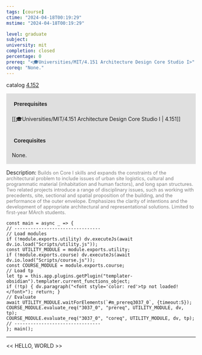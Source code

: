 ```yaml
---
tags: [course]
ctime: "2024-04-18T00:19:29"
mstime: "2024-04-18T00:19:29"

level: graduate
subject: 
university: mit
completion: closed
percentage: 0
prereq: "<🎓Universities/MIT/4.151 Architecture Design Core Studio I>"
coreq: "None."
---
```


catalog [4.152](http://student.mit.edu/catalog/m4a.html#4.152)

<span style="display: block; padding: 15px; background-color: rgb(100, 100, 100, 0.2);"><font id="m_prereq3037_0" style="display: block; font-family: Arial, sans-serif; font-weight: bold; padding: 5px">Prerequisites</font><br><span id="prereq3037_0">[[🎓Universities/MIT/4.151 Architecture Design Core Studio I | 4.151]]</span></span>
<span style="display: block; padding: 15px; background-color: rgb(100, 100, 100, 0.2);"><font id="m_coreq3037_0" style="display: block; font-family: Arial, sans-serif; font-weight: bold; padding: 5px">Corequisites</font><br><span id="coreq3037_0">None.</span></span>

<font style="">Description:</font>
<font style="color: grey; font-size: 0.8rem;">Builds on Core I skills and expands the constraints of the architectural problem to include issues of urban site logistics, cultural and programmatic material (inhabitation and human factors), and long span structures. Two related projects introduce a range of disciplinary issues, such as working with precedents, site, sectional and spatial proposition of the building, and the performance of the outer envelope. Emphasizes the clarity of intentions and the development of appropriate architectural and representational solutions. Limited to first-year MArch students.</font>

```dataviewjs
const main = async _ => {
// --------------------------------
// Load modules
if (!module.exports.utility) dv.executeJs(await dv.io.load("Scripts/utility.js"));
const UTILITY_MODULE = module.exports.utility;
if (!module.exports.course) dv.executeJs(await dv.io.load("Scripts/course.js"));
const COURSE_MODULE = module.exports.course;
// Load tp
let tp = this.app.plugins.getPlugin("templater-obsidian").templater.current_functions_object;
if (!tp) { dv.paragraph("<font style='color: red'>tp not loaded!</font>"); return; }
// Evaluate
await UTILITY_MODULE.waitForElements(`#m_prereq3037_0`, {timeout:5});
COURSE_MODULE.evaluate_req("3037_0", "prereq", UTILITY_MODULE, dv, tp);
COURSE_MODULE.evaluate_req("3037_0", "coreq", UTILITY_MODULE, dv, tp);
// --------------------------------
}; main();
```

---

<< HELLO, WORLD >>
